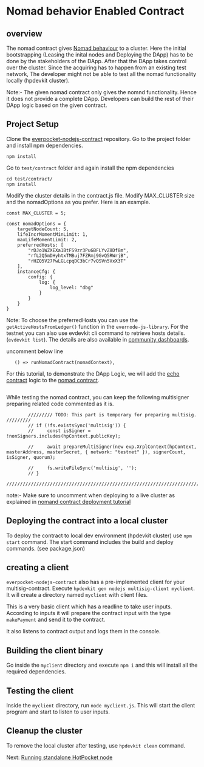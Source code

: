 # Nomad behavior Enabled Contract

## overview
The nomad contract gives [Nomad behaviour](../..patterns/dapp-cluster-models.md#nomad-model) to a cluster.
Here the initial bootstrapping (Leasing the inital nodes and Deploying the DApp) has to be done by the stakeholders of the DApp. After that the DApp takes control over the cluster.
Since the acquiring has to happen from an existing test network, The developer might not be able to test all the nomad functionality locally (hpdevkit cluster).

Note:- The given nomad contract only gives the nomnd functionality. Hence it does not provide a complete DApp. Developers can build the rest of their DApp logic based on the given contract.

## Project Setup

Clone the [everpocket-nodejs-contract](https://github.com/EvernodeXRPL/everpocket-nodejs-contract) repository.
Go to the project folder and install npm dependencies.

```
npm install
```
Go to `test/contract` folder and again install the npm dependencies

```
cd test/contract/
npm install 
```

Modify the cluster details in the contract.js file.
Modify MAX_CLUSTER size and the nomadOptions as you prefer. Here is an example.

```
const MAX_CLUSTER = 5;

const nomadOptions = {
    targetNodeCount: 5,
    lifeIncrMomentMinLimit: 1,
    maxLifeMomentLimit: 2,
    preferredHosts: [
        "rDJo1WZXEXa1BtFS9zr3PuGBFLYvZ8Df8m",
        "rfL2Q5mDHyhtxTMBuj7FZRmj9GvQ5RWrjB",
        "rHZQ5V27PwLGLcpqDC3bCr7vQSVn5VxX3T"
    ],
    instanceCfg: {
        config: {
            log: {
                log_level: "dbg"
            }
        }
    }
}

```

Note: To choose the preferredHosts you can use the `getActiveHostsFromLedger()` function in the `evernode-js-library`. For the testnet you can also use evdevkit cli command to retrieve hosts details. (`evdevkit list`). The details are also available in  [ community dashboards](https://dashboard.evernode.org/).

uncomment below line 
```
   () => runNomadContract(nomadContext),
```

For this tutorial, to demonstrate the DApp Logic, we will add the [echo contract](https://github.com/EvernodeXRPL/hp-nodejs-contract/blob/main/example/echo-contract.js) logic to the [nomad contract](https://github.com/EvernodeXRPL/everpocket-nodejs-contract/blob/main/test/contract/src/contract.js).



```

```

While testing the nomad contract, you can keep the following multisigner preparing related code commented as it is. 
```
        ///////// TODO: This part is temporary for preparing multisig. /////////
        // if (!fs.existsSync('multisig')) {
        //     const isSigner = !nonSigners.includes(hpContext.publicKey);

        //     await prepareMultiSigner(new evp.XrplContext(hpContext, masterAddress, masterSecret, { network: "testnet" }), signerCount, isSigner, quorum);

        //     fs.writeFileSync('multisig', '');
        // }
        ////////////////////////////////////////////////////////////////////////
```
note:- Make sure to uncomment when deploying to a live cluster as explained in [nomand contract deployment tutorial](../../evernode/tutorials/deploy-nomad.md)

## Deploying the contract into a local cluster
To deploy the contract to local dev environment (hpdevkit cluster) use `npm start` command. The start command includes the build and deploy commands. (see package.json)

## creating a client

`everpocket-nodejs-contract` also has a pre-implemented client for your multisig-contract. Execute `hpdevkit gen nodejs multisig-client myclient`. It will create a directory named `myclient` with client files.

This is a very basic client which has a readline to take user inputs. According to inputs it will prepare the contract input with the type `makePayment` and send it to the contract.

It also listens to contract output and logs them in the console.

## Building the client binary

Go inside the `myclient` directory and execute `npm i` and this will install all the required dependencies.

## Testing the client

Inside the `myclient` directory, run `node myclient.js`. This will start the client program and start to listen to user inputs.

## Cleanup the cluster
To remove the local cluster after testing, use `hpdevkit clean` command.

Next: [Running standalone HotPocket node](standalone)
